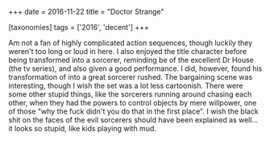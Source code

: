 +++
date = 2016-11-22
title = "Doctor Strange"

[taxonomies]
tags = ['2016', 'decent']
+++

Am not a fan of highly complicated action sequences, though luckily they
weren\'t too long or loud in here. I also enjoyed the title character
before being transformed into a sorcerer, reminding be of the excellent
Dr House (the tv series), and also given a good performance. I did,
however, found his transformation of into a great sorcerer rushed. The
bargaining scene was interesting, though I wish the set was a lot less
cartoonish. There were some other stupid things, like the sorcerers
running around chasing each other, when they had the powers to control
objects by mere willpower, one of those \"why the fuck didn\'t you do
that in the first place\". I wish the black shit on the faces of the
evil sorcerers should have been explained as well\... it looks so
stupid, like kids playing with mud.
